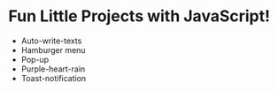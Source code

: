 # Fun Little Projects with JavaScript!

- Auto-write-texts
- Hamburger menu
- Pop-up
- Purple-heart-rain
- Toast-notification
